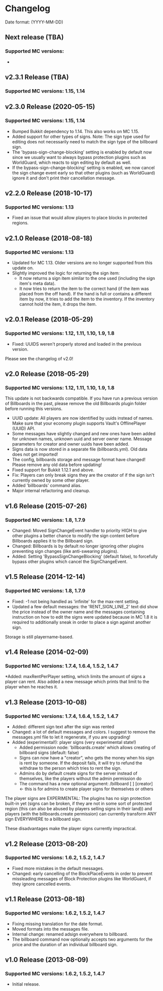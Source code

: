 # Changelog
Date format: (YYYY-MM-DD)  

## Next release (TBA)
### Supported MC versions: 
* 

## v2.3.1 Release (TBA)
### Supported MC versions: 1.15, 1.14


## v2.3.0 Release (2020-05-15)
### Supported MC versions: 1.15, 1.14

* Bumped Bukkit dependency to 1.14. This also works on MC 1.15.
* Added support for other types of signs. Note: The sign type used for editing does not necessarily need to match the sign type of the billboard sign.
* The 'bypass-sign-change-blocking' setting is enabled by default now since we usually want to always bypass protection plugins such as WorldGuard, which reacts to sign editing by default as well.
* If the bypass-sign-change-blocking' setting is enabled, we now cancel the sign change event early so that other plugins (such as WorldGuard) ignore it and don't print their cancellation message.

## v2.2.0 Release (2018-10-17)
### Supported MC versions: 1.13

* Fixed an issue that would allow players to place blocks in protected regions.

## v2.1.0 Release (2018-08-18)
### Supported MC versions: 1.13

* Updated for MC 1.13. Older versions are no longer supported from this update on.
* Slightly improved the logic for returning the sign item:
  * It now returns a sign item similar to the one used (including the sign item's meta data).
  * It now tries to return the item to the correct hand (if the item was placed from the off hand). If the hand is full or contains a different item by now, it tries to add the item to the inventory. If the inventory cannot hold the item, it drops the item.

## v2.0.1 Release (2018-05-29)
### Supported MC versions: 1.12, 1.11, 1.10, 1.9, 1.8
* Fixed: UUIDS weren't properly stored and loaded in the previous version.

Please see the changelog of v2.0!

## v2.0 Release (2018-05-29)
### Supported MC versions: 1.12, 1.11, 1.10, 1.9, 1.8
This update is not backwards compatible. If you have run a previous version of Billboards in the past, please remove the old Billboards plugin folder before running this versions.
* UUID update: All players are now identified by uuids instead of names. Make sure that your economy plugin supports Vault's OfflinePlayer (UUID) API.
* Some messages have slightly changed and new ones have been added for unknown names, unknown uuid and server owner name. Message parameters for creator and owner uuids have been added.
* Signs data is now stored in a separate file (billboards.yml). Old data does not get imported!
* The config, billboards storage and message format have changed! Please remove any old data before updating!
* Fixed support for Bukkit 1.12.1 and above.
* Fix: Players can only break signs they are the creator of if the sign isn't currently owned by some other player.
* Added 'billboards' command alias.
* Major internal refactoring and cleanup.

## v1.6 Release (2015-07-26)
### Supported MC versions: 1.8, 1.7.9
* Changed: Moved SignChangeEvent handler to priority HIGH to give other plugins a better chance to modify the sign content before Billboards applies it to the Billboard sign.
* Changed: Billboards is by default no longer ignoring other plugins preventing sign changes (like anti-swearing plugins).
* Added: Setting 'BypassSignChangeBlocking' (default false), to forcefully bypass other plugins which cancel the SignChangeEvent.

## v1.5 Release (2014-12-14)
### Supported MC versions: 1.8, 1.7.9
* Fixed: -1 not being handled as 'infinite' for the max-rent setting.
* Updated a few default messages: the 'RENT_SIGN_LINE_2' text did show the price instead of the owner name and the messages containing instruction on how to edit the signs were updated because in MC 1.8 it is required to additionally sneak in order to place a sign against another sign.

Storage is still playername-based.

## v1.4 Release (2014-02-09)
### Supported MC versions: 1.7.4, 1.6.4, 1.5.2, 1.4.7
*Added: maxRentPerPlayer setting, which limits the amount of signs a player can rent. Also added a new message which prints that limit to the player when he reaches it.

## v1.3 Release (2013-10-08)
### Supported MC versions: 1.7.4, 1.6.4, 1.5.2, 1.4.7
* Added: different sign text after the sign was rented
* Changed: a lot of default messages and colors. I suggest to remove the messages.yml file to let it regenerate, if you are upgrading! 
* Added (experimental!): player signs (very experimental state!)
  * Added permission node: 'billboards.create' which allows creating of billboard signs (default: false)
  * Signs can now have a "creator", who gets the money when his sign is rent by someone. If the deposit fails, it will try to refund the withdraw to the person which tries to rent the sign.
  * Admins do by default create signs for the server instead of themselves, like the players without the admin permission do
  * The command has a new optional argument: /billboard [<price> <duration>] [creator] <- this is for admins to create player signs for themselves or others

The player signs are EXPERIMENTAL: The plugins has no sign protection built-in yet (signs can be broken, if they are not in some sort of protected region (this can also be abused by players selling signs in their land)) and players (with the billboards.create permission) can currently transform ANY sign EVERYWHERE to a billboard sign.

These disadvantages make the player signs currently impractical.

## v1.2 Release (2013-08-20)
### Supported MC versions: 1.6.2, 1.5.2, 1.4.7
* Fixed more mistakes in the default messages.
* Changed: early cancelling of the BlockPlaceEvents in order to prevent missleading messages of Block Protection plugins like WorldGuard, if they ignore cancelled events.

## v1.1 Release (2013-08-18)
### Supported MC versions: 1.6.2, 1.5.2, 1.4.7
* Fixing missing translation for the date format.
* Moved formats into the messages file.
* Internal change: renamed adsign everywhere to billboard.
* The billboard command now optionally accepts two arguments for the price and the duration of an individual billboard sign.

## v1.0 Release (2013-08-09)
### Supported MC versions: 1.6.2, 1.5.2, 1.4.7
* Initial release.

